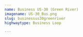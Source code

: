 ```yaml
---
name: Business US-30 (Green River)
imagename: US-30_Bus.png
slug: businessus30greenriver
highwaytype: Business Loop

---
```

